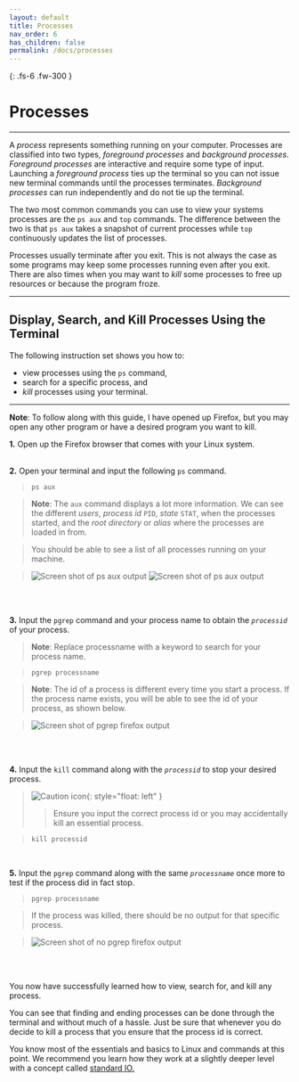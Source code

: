 ```yaml
---
layout: default
title: Processes
nav_order: 6
has_children: false
permalink: /docs/processes
---
```


{: .fs-6 .fw-300 }

# Processes

---

A _process_ represents something running on your computer. Processes are classified into two types, _foreground processes_ and _background processes_. _Foreground processes_ are interactive and require some type of input. Launching a _foreground process_ ties up the terminal so you can not issue new terminal commands until the processes terminates. _Background processes_ can run independently and do not tie up the terminal.

The two most common commands you can use to view your systems processes are the ```ps aux``` and ```top``` commands. The difference between the two is that ```ps aux``` takes a snapshot of current processes while ```top``` continuously updates the list of processes.

Processes usually terminate after you exit. This is not always the case as some programs may keep some processes running even after you exit. There are also times when you may want to _kill_ some processes to free up resources or because the program froze.

---

## Display, Search, and Kill Processes Using the Terminal

The following instruction set shows you how to:
* view processes using the ```ps``` command,
* search for a specific process, and
* _kill_ processes using your terminal.

---
**Note**: To follow along with this guide, I have opened up Firefox, but you may open any other program or have a desired program you want to kill.

**1.** Open up the Firefox browser that comes with your Linux system.
<br />
<br />

**2.** Open your terminal and input the following ```ps``` command.

>```
>ps aux
>```

>**Note**: The ```aux``` command displays a lot more information. We can see the different _users_, _process id_ `PID`, _state_ `STAT`, when the processes started, and the _root directory_ or _alias_ where the processes are loaded in from.

>You should be able to see a list of all processes running on your machine.

>![Screen shot of ps aux output](https://github.com/dl90/linux-basics/blob/gh-pages/docs/images/processes/ps_aux_1.png?raw=true "ps aux output")
>![Screen shot of ps aux output](https://github.com/dl90/linux-basics/blob/gh-pages/docs/images/processes/ps_aux_2.png?raw=true "ps aux output")
<br />
<br />

**3.** Input the ```pgrep``` command and your process name to obtain the *`processid`* of your process.

>**Note**: Replace processname with a keyword to search for your process name. 

>```
>pgrep processname
>```

>**Note**: The id of a process is different every time you start a process. If the process name exists, you will be able to see the id of your process, as shown below.

>![Screen shot of pgrep firefox output](https://github.com/dl90/linux-basics/blob/gh-pages/docs/images/processes/pgrep-firefox.png?raw=true "pgrep firefox output")
<br />
<br />

**4.** Input the ```kill``` command along with the *`processid`* to stop your desired process.

>![Caution icon](https://github.com/dl90/linux-basics/blob/gh-pages/docs/images/icons/caution.png?raw=true "Caution"){: style="float: left" } 
>>Ensure you input the correct process id or you may accidentally kill an essential process.

>```
>kill processid
>```
<br />

**5.** Input the ```pgrep``` command along with the same *`processname`* once more to test if the process did in fact stop.

>```
>pgrep processname
>```

>If the process was killed, there should be no output for that specific process.

>![Screen shot of no pgrep firefox output](https://github.com/dl90/linux-basics/blob/gh-pages/docs/images/processes/pgrep-firefox-killed.png?raw=true "no pgrep firefox output")
<br />
<br />

You now have successfully learned how to view, search for, and kill any process.

You can see that finding and ending processes can be done through the terminal and without much of a hassle. Just be sure that whenever you do decide to kill a process that you ensure that the process id is correct.

You know most of the essentials and basics to Linux and commands at this point. We recommend you learn how they work at a slightly deeper level with a concept called [standard IO.](https://dl90.github.io/linux-basics/docs/standard_io)